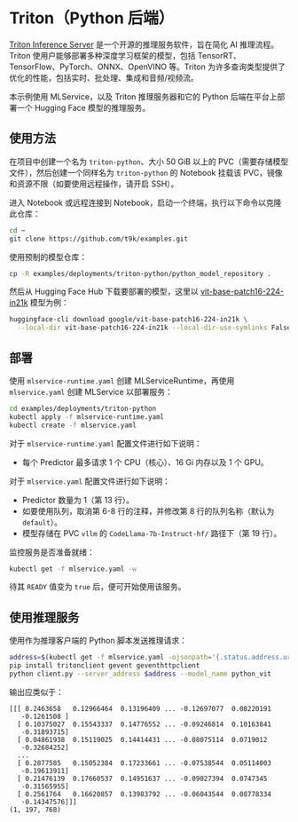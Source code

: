 # Triton（Python 后端）

[Triton Inference Server](https://github.com/triton-inference-server/server) 是一个开源的推理服务软件，旨在简化 AI 推理流程。Triton 使用户能够部署多种深度学习框架的模型，包括 TensorRT、TensorFlow、PyTorch、ONNX、OpenVINO 等。Triton 为许多查询类型提供了优化的性能，包括实时、批处理、集成和音频/视频流。

本示例使用 MLService，以及 Triton 推理服务器和它的 Python 后端在平台上部署一个 Hugging Face 模型的推理服务。

## 使用方法

在项目中创建一个名为 `triton-python`、大小 50 GiB 以上的 PVC（需要存储模型文件），然后创建一个同样名为 `triton-python` 的 Notebook 挂载该 PVC，镜像和资源不限（如要使用远程操作，请开启 SSH）。

进入 Notebook 或远程连接到 Notebook，启动一个终端，执行以下命令以克隆此仓库：

```bash
cd ~
git clone https://github.com/t9k/examples.git
```

使用预制的模型仓库：

```bash
cp -R examples/deployments/triton-python/python_model_repository .
```

然后从 Hugging Face Hub 下载要部署的模型，这里以 [vit-base-patch16-224-in21k](https://huggingface.co/google/vit-base-patch16-224-in21k) 模型为例：

```bash
huggingface-cli download google/vit-base-patch16-224-in21k \
  --local-dir vit-base-patch16-224-in21k --local-dir-use-symlinks False
```

## 部署

使用 `mlservice-runtime.yaml` 创建 MLServiceRuntime，再使用 `mlservice.yaml` 创建 MLService 以部署服务：

```bash
cd examples/deployments/triton-python
kubectl apply -f mlservice-runtime.yaml
kubectl create -f mlservice.yaml
```

对于 `mlservice-runtime.yaml` 配置文件进行如下说明：

* 每个 Predictor 最多请求 1 个 CPU（核心）、16 Gi 内存以及 1 个 GPU。

对于 `mlservice.yaml` 配置文件进行如下说明：

* Predictor 数量为 1（第 13 行）。
* 如要使用队列，取消第 6-8 行的注释，并修改第 8 行的队列名称（默认为 `default`）。
* 模型存储在 PVC `vllm` 的 `CodeLlama-7b-Instruct-hf/` 路径下（第 19 行）。

监控服务是否准备就绪：

```bash
kubectl get -f mlservice.yaml -w
```

待其 `READY` 值变为 `true` 后，便可开始使用该服务。

## 使用推理服务

使用作为推理客户端的 Python 脚本发送推理请求：

```bash
address=$(kubectl get -f mlservice.yaml -ojsonpath='{.status.address.url}' | sed 's#^https\?://##')
pip install tritonclient gevent geventhttpclient
python client.py --server_address $address --model_name python_vit
```

输出应类似于：

```
[[[ 0.2463658   0.12966464  0.13196409 ... -0.12697077  0.08220191
   -0.1261508 ]
  [ 0.10375027  0.15543337  0.14776552 ... -0.09246814  0.10163841
   -0.31893715]
  [ 0.04861938  0.15119025  0.14414431 ... -0.08075114  0.0719012
   -0.32684252]
  ...
  [ 0.2877585   0.15052384  0.17233661 ... -0.07538544  0.05114003
   -0.19613911]
  [ 0.21476139  0.17660537  0.14951637 ... -0.09027394  0.0747345
   -0.31565955]
  [ 0.2561764   0.16620857  0.13983792 ... -0.06043544  0.08778334
   -0.14347576]]]
(1, 197, 768)
```
